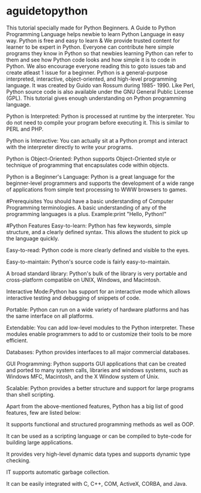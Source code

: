 # aguidetopython
This tutorial specially made for Python Beginners. A Guide to Python Programming Language helps newbie to learn Python Language in easy way.
Python is free and easy to learn & We provide trusted content for learner to be expert in Python.
Everyone can contribute here simple programs they know in Python so that
newbies learning Python can refer to them and see how Python code looks and how simple it is to code in Python. We also encourage everyone reading this to goto issues tab and create atleast 1 issue for a beginner.
Python is a general-purpose interpreted, interactive, object-oriented, and high-level programming language. It was created by Guido van Rossum during 1985- 1990. Like Perl, Python source code is also available under the GNU General Public License (GPL). This tutorial gives enough understanding on Python programming language.

Python is Interpreted: Python is processed at runtime by the interpreter. You do not need to compile your program before executing it. This is similar to PERL and PHP.

Python is Interactive: You can actually sit at a Python prompt and interact with the interpreter directly to write your programs.

Python is Object-Oriented: Python supports Object-Oriented style or technique of programming that encapsulates code within objects.

Python is a Beginner's Language: Python is a great language for the beginner-level programmers and supports the development of a wide range of applications from simple text processing to WWW browsers to games.

#Prerequisites
You should have a basic understanding of Computer Programming terminologies. A basic understanding of any of the programming languages is a plus.
Example:print "Hello, Python!"

#Python Features
Easy-to-learn: Python has few keywords, simple structure, and a clearly defined syntax. This allows the student to pick up the language quickly.

Easy-to-read: Python code is more clearly defined and visible to the eyes.

Easy-to-maintain: Python's source code is fairly easy-to-maintain.

A broad standard library: Python's bulk of the library is very portable and cross-platform compatible on UNIX, Windows, and Macintosh.

Interactive Mode:Python has support for an interactive mode which allows interactive testing and debugging of snippets of code.

Portable: Python can run on a wide variety of hardware platforms and has the same interface on all platforms.

Extendable: You can add low-level modules to the Python interpreter. These modules enable programmers to add to or customize their tools to be more efficient.

Databases: Python provides interfaces to all major commercial databases.

GUI Programming: Python supports GUI applications that can be created and ported to many system calls, libraries and windows systems, such as Windows MFC, Macintosh, and the X Window system of Unix.

Scalable: Python provides a better structure and support for large programs than shell scripting.

Apart from the above-mentioned features, Python has a big list of good features, few are listed below:

It supports functional and structured programming methods as well as OOP.

It can be used as a scripting language or can be compiled to byte-code for building large applications.

It provides very high-level dynamic data types and supports dynamic type checking.

IT supports automatic garbage collection.

It can be easily integrated with C, C++, COM, ActiveX, CORBA, and Java.



